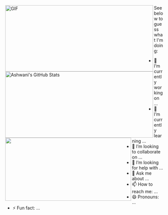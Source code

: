 <!--
**smallpoxscattered/smallpoxscattered** is a ✨ _special_ ✨ repository because its `README.md` (this file) appears on your GitHub profile.

Here are some ideas to get you started:

- 🔭 I’m currently working on ...
- 🌱 I’m currently learning ...
- 👯 I’m looking to collaborate on ...
- 🤔 I’m looking for help with ...
- 💬 Ask me about ...
- 📫 How to reach me: ...
- 😄 Pronouns: ...
- ⚡ Fun fact: ...
  -->



<img align="left" alt="GIF" src="https://media.giphy.com/media/836HiJc7pgzy8iNXCn/giphy.gif" width=470px height=210px/>
<img align="left" src="https://github-readme-stats.vercel.app/api?username=smallpoxscattered&&show_icons=true&theme=radical&line_height=27&v=5" alt="Ashwani's GitHub Stats" width=470px height=210px/>
<img  align="left" src="https://github-readme-stats.vercel.app/api/top-langs/?username=smallpoxscattered&theme=radical&hide=glsl,python&&layout=compact" width=400px height=200px />
See below to guess what I'm doing:

- 🔭 I’m currently working on ...
- 🌱 I’m currently learning ...
- 👯 I’m looking to collaborate on ...
- 🤔 I’m looking for help with ...
- 💬 Ask me about ...
- 📫 How to reach me: ...
- 😄 Pronouns: ...
- ⚡ Fun fact: ...








